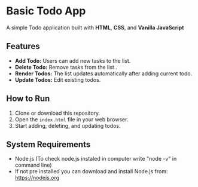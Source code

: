 # Basic Todo App

A simple Todo application built with **HTML**, **CSS**, and **Vanilla JavaScript**

## Features

- **Add Todo:** Users can add new tasks to the list.
- **Delete Todo:** Remove tasks from the list .
- **Render Todos:** The list updates automatically after adding current todo.
- **Update Todos:** Edit existing todos.

## How to Run

1. Clone or download this repository.
2. Open the `index.html` file in your web browser.
3. Start adding, deleting, and updating todos.

## System Requirements

- Node.js (To check node.js instaled in computer write "node -v" in command line)
- If not pre installed you can download and install Node.js from: https://nodejs.org


